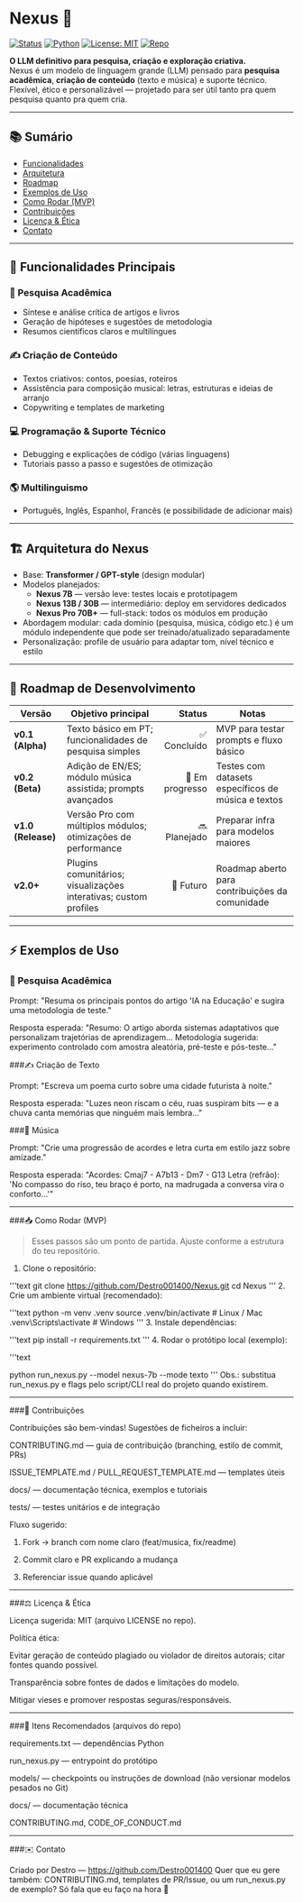 # Nexus 🤖

[![Status](https://img.shields.io/badge/status-in_development-yellow)](https://github.com/Destro001400/Nexus)
[![Python](https://img.shields.io/badge/python-3.11%2B-blue)](https://www.python.org/)
[![License: MIT](https://img.shields.io/badge/license-MIT-green)](./LICENSE)
[![Repo](https://img.shields.io/badge/repo-Nexus-brightgreen)](https://github.com/Destro001400/Nexus)

**O LLM definitivo para pesquisa, criação e exploração criativa.**  
Nexus é um modelo de linguagem grande (LLM) pensado para **pesquisa acadêmica**, **criação de conteúdo** (texto e música) e suporte técnico. Flexível, ético e personalizável — projetado para ser útil tanto pra quem pesquisa quanto pra quem cria.

---

## 📚 Sumário
- [Funcionalidades](#-funcionalidades-principais)
- [Arquitetura](#-arquitetura-do-nexus)
- [Roadmap](#-roadmap-de-desenvolvimento)
- [Exemplos de Uso](#-exemplos-de-uso)
- [Como Rodar (MVP)](#-como-rodar-mvp)
- [Contribuições](#-contribuições)
- [Licença & Ética](#-licença--ética)
- [Contato](#-contato)

---

## 🚀 Funcionalidades Principais

### 🔬 Pesquisa Acadêmica
- Síntese e análise crítica de artigos e livros  
- Geração de hipóteses e sugestões de metodologia  
- Resumos científicos claros e multilíngues

### ✍️ Criação de Conteúdo
- Textos criativos: contos, poesias, roteiros  
- Assistência para composição musical: letras, estruturas e ideias de arranjo  
- Copywriting e templates de marketing

### 💻 Programação & Suporte Técnico
- Debugging e explicações de código (várias linguagens)  
- Tutoriais passo a passo e sugestões de otimização

### 🌎 Multilinguismo
- Português, Inglês, Espanhol, Francês (e possibilidade de adicionar mais)

---

## 🏗 Arquitetura do Nexus

- Base: **Transformer / GPT-style** (design modular)  
- Modelos planejados:
  - **Nexus 7B** — versão leve: testes locais e prototipagem  
  - **Nexus 13B / 30B** — intermediário: deploy em servidores dedicados  
  - **Nexus Pro 70B+** — full-stack: todos os módulos em produção  
- Abordagem modular: cada domínio (pesquisa, música, código etc.) é um módulo independente que pode ser treinado/atualizado separadamente  
- Personalização: profile de usuário para adaptar tom, nível técnico e estilo

---

## 📅 Roadmap de Desenvolvimento

| Versão | Objetivo principal | Status | Notas |
|--------|--------------------|--------:|-------|
| **v0.1 (Alpha)** | Texto básico em PT; funcionalidades de pesquisa simples | ✅ Concluído | MVP para testar prompts e fluxo básico |
| **v0.2 (Beta)** | Adição de EN/ES; módulo música assistida; prompts avançados | 🔄 Em progresso | Testes com datasets específicos de música e textos |
| **v1.0 (Release)** | Versão Pro com múltiplos módulos; otimizações de performance | 🔜 Planejado | Preparar infra para modelos maiores |
| **v2.0+** | Plugins comunitários; visualizações interativas; custom profiles | 🔮 Futuro | Roadmap aberto para contribuições da comunidade |

---

## ⚡ Exemplos de Uso

### 🔬 Pesquisa Acadêmica

Prompt:
"Resuma os principais pontos do artigo 'IA na Educação' e sugira uma metodologia de teste."

Resposta esperada:
"Resumo: O artigo aborda sistemas adaptativos que personalizam trajetórias de aprendizagem...
Metodologia sugerida: experimento controlado com amostra aleatória, pré-teste e pós-teste..."

###✍️ Criação de Texto

Prompt:
"Escreva um poema curto sobre uma cidade futurista à noite."

Resposta esperada:
"Luzes neon riscam o céu, ruas suspiram bits — e a chuva canta memórias que ninguém mais lembra..."

###🎵 Música

Prompt:
"Crie uma progressão de acordes e letra curta em estilo jazz sobre amizade."

Resposta esperada:
"Acordes: Cmaj7 - A7b13 - Dm7 - G13
Letra (refrão): 'No compasso do riso, teu braço é porto, na madrugada a conversa vira o conforto...'"


---

###📥 Como Rodar (MVP)

> Esses passos são um ponto de partida. Ajuste conforme a estrutura do teu repositório.



1. Clone o repositório:


'''text
git clone https://github.com/Destro001400/Nexus.git
cd Nexus
'''
2. Crie um ambiente virtual (recomendado):


'''text
python -m venv .venv
source .venv/bin/activate   # Linux / Mac
.venv\Scripts\activate      # Windows
'''
3. Instale dependências:


'''text
pip install -r requirements.txt
'''
4. Rodar o protótipo local (exemplo):

'''text

python run_nexus.py --model nexus-7b --mode texto
'''
Obs.: substitua run_nexus.py e flags pelo script/CLI real do projeto quando existirem.


---

###🤝 Contribuições

Contribuições são bem-vindas! Sugestões de ficheiros a incluir:

CONTRIBUTING.md — guia de contribuição (branching, estilo de commit, PRs)

ISSUE_TEMPLATE.md / PULL_REQUEST_TEMPLATE.md — templates úteis

docs/ — documentação técnica, exemplos e tutoriais

tests/ — testes unitários e de integração


Fluxo sugerido:

1. Fork → branch com nome claro (feat/musica, fix/readme)


2. Commit claro e PR explicando a mudança


3. Referenciar issue quando aplicável




---

###⚖️ Licença & Ética

Licença sugerida: MIT (arquivo LICENSE no repo).

Política ética:

Evitar geração de conteúdo plagiado ou violador de direitos autorais; citar fontes quando possível.

Transparência sobre fontes de dados e limitações do modelo.

Mitigar vieses e promover respostas seguras/responsáveis.




---

###📎 Itens Recomendados (arquivos do repo)

requirements.txt — dependências Python

run_nexus.py — entrypoint do protótipo

models/ — checkpoints ou instruções de download (não versionar modelos pesados no Git)

docs/ — documentação técnica

CONTRIBUTING.md, CODE_OF_CONDUCT.md



---

###✉️ Contato

Criado por Destro — https://github.com/Destro001400
Quer que eu gere também: CONTRIBUTING.md, templates de PR/Issue, ou um run_nexus.py de exemplo? Só fala que eu faço na hora 💪